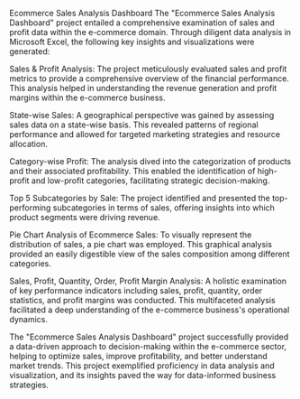 Ecommerce Sales Analysis Dashboard
The "Ecommerce Sales Analysis Dashboard" project entailed a comprehensive examination of sales and profit data within the e-commerce domain. Through diligent data analysis in Microsoft Excel, the following key insights and visualizations were generated:

Sales & Profit Analysis: The project meticulously evaluated sales and profit metrics to provide a comprehensive overview of the financial performance. This analysis helped in understanding the revenue generation and profit margins within the e-commerce business.

State-wise Sales: A geographical perspective was gained by assessing sales data on a state-wise basis. This revealed patterns of regional performance and allowed for targeted marketing strategies and resource allocation.

Category-wise Profit: The analysis dived into the categorization of products and their associated profitability. This enabled the identification of high-profit and low-profit categories, facilitating strategic decision-making.

Top 5 Subcategories by Sale: The project identified and presented the top-performing subcategories in terms of sales, offering insights into which product segments were driving revenue.

Pie Chart Analysis of Ecommerce Sales: To visually represent the distribution of sales, a pie chart was employed. This graphical analysis provided an easily digestible view of the sales composition among different categories.

Sales, Profit, Quantity, Order, Profit Margin Analysis: A holistic examination of key performance indicators including sales, profit, quantity, order statistics, and profit margins was conducted. This multifaceted analysis facilitated a deep understanding of the e-commerce business's operational dynamics.

The "Ecommerce Sales Analysis Dashboard" project successfully provided a data-driven approach to decision-making within the e-commerce sector, helping to optimize sales, improve profitability, and better understand market trends. This project exemplified proficiency in data analysis and visualization, and its insights paved the way for data-informed business strategies.
